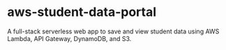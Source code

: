 # aws-student-data-portal
A full-stack serverless web app to save and view student data using AWS Lambda, API Gateway, DynamoDB, and S3.
